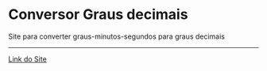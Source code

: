 # Conversor Graus decimais

Site para converter graus-minutos-segundos para graus decimais

---
[Link do Site](https://vitorkoch.github.io/conversor-graus-decimais/)
